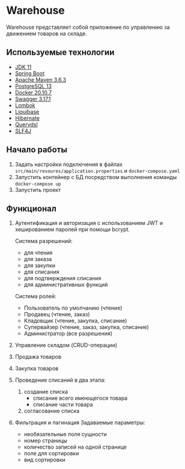 # Warehouse
Warehouse представляет собой приложение по управлению за движением товаров на складе.

## Используемые технологии
- [JDK 11](https://docs.oracle.com/en/java/javase/11/)
- [Spring Boot](https://spring.io/projects/spring-boot/)
- [Apache Maven 3.6.3](https://maven.apache.org/)
- [PostgreSQL 13](https://www.postgresql.org/)
- [Docker 20.10.7](https://docs.docker.com/)
- [Swagger 3.17.1](https://swagger.io/)
- [Lombok](https://projectlombok.org/)
- [Liquibase](https://www.liquibase.org/)
- [Hibernate](https://hibernate.org/)
- [Querydsl](https://querydsl.com/)
- [SLF4J](http://www.slf4j.org/)

## Начало работы
1. Задать настройки подключения в файлах ```src/main/resoures/application.properties``` и ```docker-compose.yaml```
2. Запустить контейнер с БД посредством выполнения команды ```docker-compose up```
3. Запустить проект

## Функционал
1. Аутентификация и авторизация с использованием JWT и хешированием паролей при помощи bcrypt.

    Система разрешений:
    - для чтения
    - для заказа
    - для закупки
    - для списания
    - для подтверждения списания
    - для административных функций

    Система ролей:
    - Пользователь по умолчанию (чтение)
    - Продавец (чтение, заказ)
    - Кладовщик (чтение, закупка, списание)
    - Супервайзер (чтение, заказ, закупка, списание)
    - Администратор (все разрешения)

2. Управление складом (CRUD-операции)
3. Продажа товаров
4. Закупка товаров
5. Проведение списаний в два этапа:
    1. создание списка
        - списание всего имеющегося товара
        - списание части товара
    2. согласование списка
6. Фильтрация и пагинация
    Задаваемые параметры:
    - необязательные поля сущности
    - номер страницы
    - количество записей на одной странице
    - поле для сортировки
    - вид сортировки
